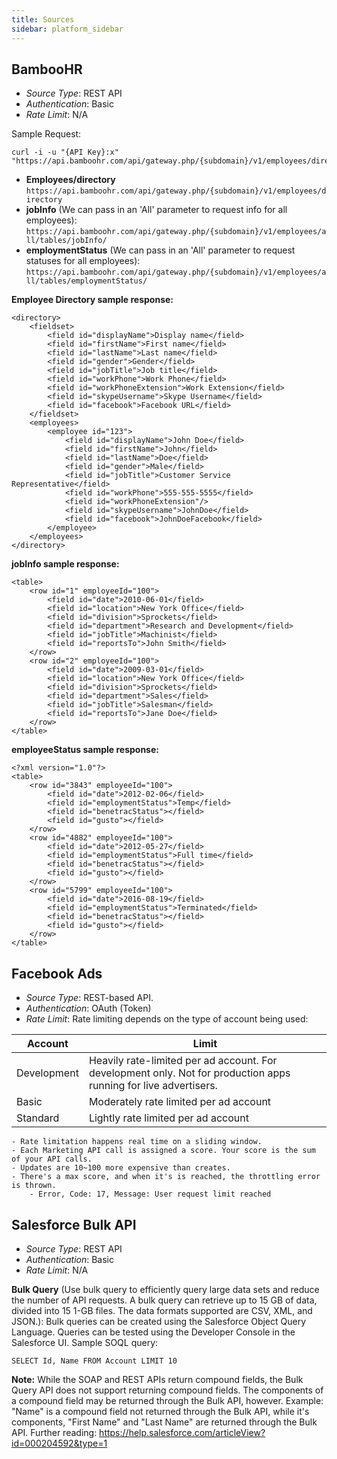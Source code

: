 ```yaml
---
title: Sources
sidebar: platform_sidebar
---
```


## BambooHR

- _Source Type_: REST API
- _Authentication_: Basic
- _Rate Limit_: N/A

Sample Request:
```
curl -i -u "{API Key}:x" "https://api.bamboohr.com/api/gateway.php/{subdomain}/v1/employees/directory"
```

- **Employees/directory**
`https://api.bamboohr.com/api/gateway.php/{subdomain}/v1/employees/directory`
- **jobInfo** (We can pass in an 'All' parameter to request info for all employees): `https://api.bamboohr.com/api/gateway.php/{subdomain}/v1/employees/all/tables/jobInfo/`
- **employmentStatus** (We can pass in an 'All' parameter to request statuses for all employees):
`https://api.bamboohr.com/api/gateway.php/{subdomain}/v1/employees/all/tables/employmentStatus/`

**Employee Directory sample response:**
```
<directory>
    <fieldset>
        <field id="displayName">Display name</field>
        <field id="firstName">First name</field>
        <field id="lastName">Last name</field>
        <field id="gender">Gender</field>
        <field id="jobTitle">Job title</field>
        <field id="workPhone">Work Phone</field>
        <field id="workPhoneExtension">Work Extension</field>
        <field id="skypeUsername">Skype Username</field>
        <field id="facebook">Facebook URL</field>
    </fieldset>
    <employees>
        <employee id="123">
            <field id="displayName">John Doe</field>
            <field id="firstName">John</field>
            <field id="lastName">Doe</field>
            <field id="gender">Male</field>
            <field id="jobTitle">Customer Service Representative</field>
            <field id="workPhone">555-555-5555</field>
            <field id="workPhoneExtension"/>
            <field id="skypeUsername">JohnDoe</field>
            <field id="facebook">JohnDoeFacebook</field>
        </employee>
    </employees>
</directory>
```

**jobInfo sample response:**
```
<table>
    <row id="1" employeeId="100">
        <field id="date">2010-06-01</field>
        <field id="location">New York Office</field>
        <field id="division">Sprockets</field>
        <field id="department">Research and Development</field>
        <field id="jobTitle">Machinist</field>
        <field id="reportsTo">John Smith</field>
    </row>
    <row id="2" employeeId="100">
        <field id="date">2009-03-01</field>
        <field id="location">New York Office</field>
        <field id="division">Sprockets</field>
        <field id="department">Sales</field>
        <field id="jobTitle">Salesman</field>
        <field id="reportsTo">Jane Doe</field>
    </row>
</table>
```

**employeeStatus sample response:**
```
<?xml version="1.0"?>
<table>
    <row id="3843" employeeId="100">
        <field id="date">2012-02-06</field>
        <field id="employmentStatus">Temp</field>
        <field id="benetracStatus"></field>
        <field id="gusto"></field>
    </row>
    <row id="4882" employeeId="100">
        <field id="date">2012-05-27</field>
        <field id="employmentStatus">Full time</field>
        <field id="benetracStatus"></field>
        <field id="gusto"></field>
    </row>
    <row id="5799" employeeId="100">
        <field id="date">2016-08-19</field>
        <field id="employmentStatus">Terminated</field>
        <field id="benetracStatus"></field>
        <field id="gusto"></field>
    </row>
</table>
```

## Facebook Ads

- _Source Type_: REST-based API.
- _Authentication_: OAuth (Token)
- _Rate Limit_: Rate limiting depends on the type of account being used:

|Account     |Limit   |
|---------|------------------|
|Development   |Heavily rate-limited per ad account. For development only. Not for production apps running for live advertisers.             |
|Basic  |Moderately rate limited per ad account             |
|Standard   |Lightly rate limited per ad account             |

```
- Rate limitation happens real time on a sliding window.
- Each Marketing API call is assigned a score. Your score is the sum of your API calls.
- Updates are 10~100 more expensive than creates.
- There's a max score, and when it's is reached, the throttling error is thrown.
	- Error, Code: 17, Message: User request limit reached
```

## Salesforce Bulk API

- _Source Type_: REST API
- _Authentication_: Basic
- _Rate Limit_: N/A

**Bulk Query** (Use bulk query to efficiently query large data sets and reduce the number of API requests. A bulk query can retrieve up to 15 GB of data, divided into 15 1-GB files. The data formats supported are CSV, XML, and JSON.):
Bulk queries can be created using the Salesforce Object Query Language. Queries can be tested using the Developer Console in the Salesforce UI.
Sample SOQL query:
```
SELECT Id, Name FROM Account LIMIT 10
```
**Note:** While the SOAP and REST APIs return compound fields, the Bulk Query API does not support returning compound fields. The components of a compound field may be returned through the Bulk API, however. Example: "Name" is a compound field not returned through the Bulk API, while it's components, "First Name" and "Last Name" are returned through the Bulk API. Further reading: https://help.salesforce.com/articleView?id=000204592&type=1
